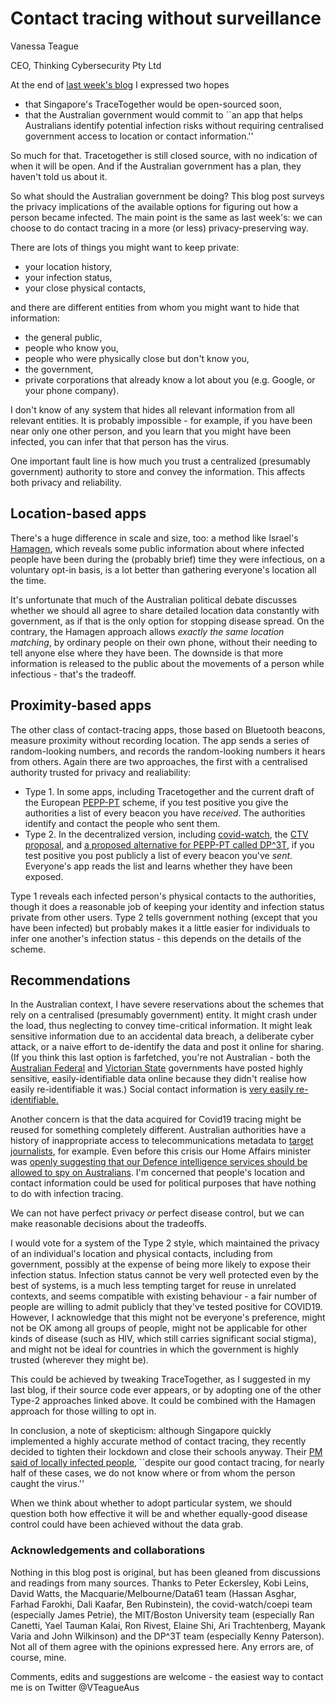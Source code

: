 # Contact tracing without surveillance 

Vanessa Teague

CEO, Thinking Cybersecurity Pty Ltd

At the end of [last week's blog](blog/2020-03-30TweakingTracetogether.md) I expressed two hopes
- that Singapore's TraceTogether would be open-sourced soon,
- that the Australian government would commit to ``an app that helps Australians identify potential infection risks without requiring centralised government access to location or contact information.''

So much for that.  Tracetogether is still closed source, with no indication of when it will be open.  And if the Australian government has a plan, they haven't told us about it.


So what should the Australian government be doing?  This blog post surveys the privacy implications of the available options for figuring out how a person became infected.  The main point is the same as last week's: we can choose to do contact tracing in a more (or less) privacy-preserving way. 

There are lots of things you might want to keep private:
- your location history,
- your infection status,
- your close physical contacts,

and there are different entities from whom you might want to hide that information:
- the general public,
- people who know you,
- people who were physically close but don't know you,
- the government,
- private corporations that already know a lot about you (e.g. Google, or your phone company).

I don't know of any system that hides all relevant information from all relevant entities.  It is probably impossible - for example, if you have been near only one other person, and you learn that you might have been infected, you can infer that that person has the virus.

One important fault line is how much you trust a centralized (presumably government) authority to store and convey the information.  This affects both privacy and reliability.

## Location-based apps
There's a huge difference in scale and size, too: a method like Israel's [Hamagen](https://github.com/MohGovIL/hamagen-react-native), which reveals some public information about where infected people have been during the (probably brief) time they were infectious, on a voluntary opt-in basis, is a lot better than gathering everyone's location all the time. 

It's unfortunate that much of the Australian political debate discusses whether we should all agree to share detailed location data constantly with government, as if that is the only option for stopping disease spread.  On the contrary, the Hamagen approach allows _exactly the same location matching_, by ordinary people on their own phone, without their needing to tell anyone else where they have been.  The downside is that more information is released to the public about the movements of a person while infectious - that's the tradeoff.

## Proximity-based apps
The other class of contact-tracing apps, those based on Bluetooth beacons, measure proximity without recording location.  The app sends a series of random-looking numbers, and records the random-looking numbers it hears from others.  Again there are two approaches, the first with a centralised authority trusted for privacy and realiability:
- Type 1. In some apps, including Tracetogether and the current draft of the European [PEPP-PT](https://www.pepp-pt.org) scheme, if you test positive you give the authorities a list of every beacon you have _received_.  The authorities identify and contact the people who sent them.
- Type 2. In the decentralized version, including [covid-watch](https://www.covid-watch.org), the [CTV proposal](https://arxiv.org/pdf/2003.13670.pdf), and [a proposed alternative for PEPP-PT called DP^3T](https://github.com/DP-3T), if you test positive you post publicly a list of every beacon you've _sent_.  Everyone's app reads the list and learns whether they have been exposed.

Type 1 reveals each infected person's physical contacts to the authorities, though it does a reasonable job of keeping your identity and infection status private from other users.  Type 2 tells government nothing (except that you have been infected) but probably makes it a little easier for individuals to infer one another's infection status - this depends on the details of the scheme.   

## Recommendations
In the Australian context, I have severe reservations about the schemes that rely on a centralised (presumably government) entity.  It might crash under the load, thus neglecting to convey time-critical information.  It might leak sensitive information due to an accidental data breach, a deliberate cyber attack, or a naive effort to de-identify the data and post it online for sharing.  (If you think this last option is farfetched, you're not Australian - both the [Australian Federal](https://pursuit.unimelb.edu.au/articles/the-simple-process-of-re-identifying-patients-in-public-health-records) and [Victorian State](https://pursuit.unimelb.edu.au/articles/two-data-points-enough-to-spot-you-in-open-transport-records) governments have posted highly sensitive, easily-identifiable data online because they didn't realise how easily re-identifiable it was.)  Social contact information is [very easily re-identifiable.](https://arxiv.org/abs/1102.4374)

Another concern is that the data acquired for Covid19 tracing might be reused for something completely different.  Australian authorities have a history of inappropriate access to telecommunications metadata to [target journalists](https://www.theguardian.com/australia-news/2019/jul/23/police-made-illegal-metadata-searches-and-obtained-invalid-warrants-targeting-journalists), for example.  Even before this crisis our Home Affairs minister was [openly suggesting that our Defence intelligence services should be allowed to spy on Australians](https://www.abc.net.au/news/2020-02-19/powers-for-asd-spy-dark-web-australians/11980728).  I'm concerned that people's location and contact information could be used for political purposes that have nothing to do with infection tracing. 


We can not have perfect privacy _or_ perfect disease control, but we can make reasonable decisions about the tradeoffs.

I would  vote for a system of the Type 2 style, which maintained the privacy of an individual's location and physical contacts, including from government, possibly at the expense of being more likely to  expose their infection status.  Infection status cannot be very well protected even by the best of systems, is a much less tempting target for reuse in unrelated contexts, and seems compatible with existing behaviour -  a fair number of  people are willing to admit publicly that they've tested positive for COVID19.  However, I acknowledge that this might not be everyone's preference, might not be OK among all groups of people, might not be applicable for other kinds of disease (such as HIV, which still carries significant social stigma), and might not be ideal for countries in which the government is highly trusted (wherever they might be).

This could be achieved by tweaking TraceTogether, as I suggested in my last blog, if their source code ever appears, or by adopting one of the other Type-2 approaches linked above.  It could be combined with the Hamagen approach for those willing to opt in. 

In conclusion, a note of skepticism: although Singapore quickly implemented a highly accurate method of contact tracing, they recently decided to tighten their lockdown and close their schools anyway.  Their [PM said of locally infected people](https://www.straitstimes.com/singapore/health/most-workplaces-to-close-schools-will-move-to-full-home-based-learning-from-next), ``despite our good contact tracing, for nearly half of these cases, we do not know where or from whom the person caught the virus.'' 

When we think about whether to adopt particular system, we should  question
both how effective it will be and whether equally-good disease control could have been achieved without the data grab.

### Acknowledgements and collaborations

Nothing in this blog post is original, but has been gleaned from discussions and readings from many sources.
Thanks to Peter Eckersley, Kobi Leins, David Watts, the Macquarie/Melbourne/Data61 team (Hassan Asghar, Farhad Farokhi, Dali Kaafar, Ben Rubinstein),  the covid-watch/coepi team (especially James Petrie), the MIT/Boston University team (especially Ran Canetti, Yael Tauman Kalai, Ron Rivest, Elaine Shi, Ari Trachtenberg, Mayank Varia and John Wilkinson) and the DP^3T team (especially Kenny Paterson).  Not all of them agree with the opinions expressed here.
Any errors are, of course, mine. 

Comments, edits and suggestions are welcome - the easiest way to contact me is on Twitter @VTeagueAus



